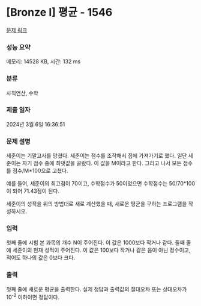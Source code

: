 # [Bronze I] 평균 - 1546 

[문제 링크](https://www.acmicpc.net/problem/1546) 

### 성능 요약

메모리: 14528 KB, 시간: 132 ms

### 분류

사칙연산, 수학

### 제출 일자

2024년 3월 6일 16:36:51

### 문제 설명

<p>세준이는 기말고사를 망쳤다. 세준이는 점수를 조작해서 집에 가져가기로 했다. 일단 세준이는 자기 점수 중에 최댓값을 골랐다. 이 값을 M이라고 한다. 그리고 나서 모든 점수를 점수/M*100으로 고쳤다.</p>

<p>예를 들어, 세준이의 최고점이 70이고, 수학점수가 50이었으면 수학점수는 50/70*100이 되어 71.43점이 된다.</p>

<p>세준이의 성적을 위의 방법대로 새로 계산했을 때, 새로운 평균을 구하는 프로그램을 작성하시오.</p>

### 입력 

 <p>첫째 줄에 시험 본 과목의 개수 N이 주어진다. 이 값은 1000보다 작거나 같다. 둘째 줄에 세준이의 현재 성적이 주어진다. 이 값은 100보다 작거나 같은 음이 아닌 정수이고, 적어도 하나의 값은 0보다 크다.</p>

### 출력 

 <p>첫째 줄에 새로운 평균을 출력한다. 실제 정답과 출력값의 절대오차 또는 상대오차가 10<sup>-2</sup> 이하이면 정답이다.</p>

